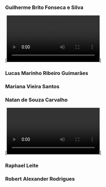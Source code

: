 ### Guilherme Brito Fonseca e Silva
[![Vídeo de Guilherme ](/videos/Guilherme.mkv)]



### Lucas Marinho Ribeiro Guimarães

### Mariana Vieira Santos

### Natan de Souza Carvalho
[![Vídeo de Natan ](/videos/Natan2.mp4)]

### Raphael Leite

### Robert Alexander Rodrigues
